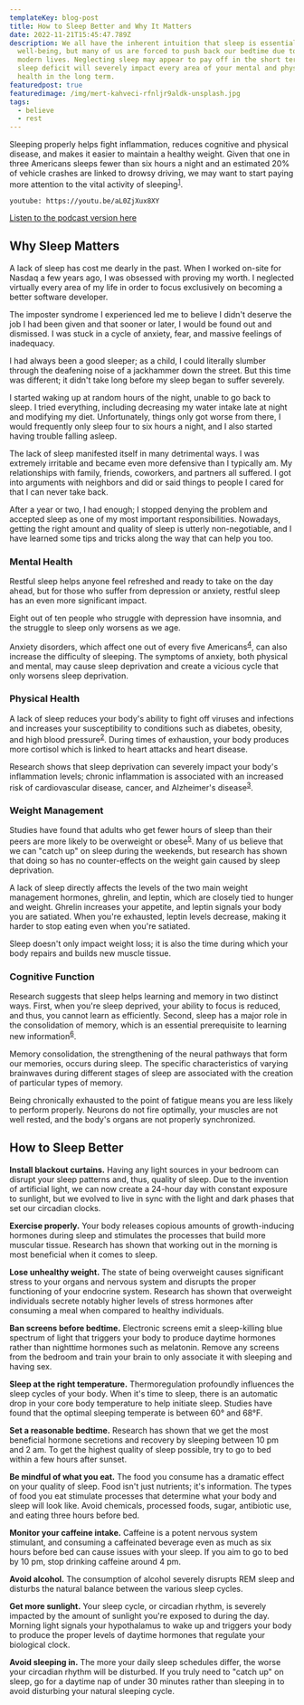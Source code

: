 ```yaml
---
templateKey: blog-post
title: How to Sleep Better and Why It Matters
date: 2022-11-21T15:45:47.789Z
description: We all have the inherent intuition that sleep is essential to our
  well-being, but many of us are forced to push back our bedtime due to our busy
  modern lives. Neglecting sleep may appear to pay off in the short term, but a
  sleep deficit will severely impact every area of your mental and physical
  health in the long term.
featuredpost: true
featuredimage: /img/mert-kahveci-rfnljr9aldk-unsplash.jpg
tags:
  - believe
  - rest
---
```

Sleeping properly helps fight inflammation, reduces cognitive and physical disease, and makes it easier to maintain a healthy weight. Given that one in three Americans sleeps fewer than six hours a night and an estimated 20% of vehicle crashes are linked to drowsy driving, we may want to start paying more attention to the vital activity of sleeping<sup>[1](https://pubmed.ncbi.nlm.nih.gov/22534760/)</sup>.

`youtube: https://youtu.be/aL0ZjXux8XY`

[Listen to the podcast version here](https://thedebuglife.buzzsprout.com/2037301/11736425-how-to-sleep-better-and-why-it-matters)

## Why Sleep Matters

A lack of sleep has cost me dearly in the past. When I worked on-site for Nasdaq a few years ago, I was obsessed with proving my worth. I neglected virtually every area of my life in order to focus exclusively on becoming a better software developer.

The imposter syndrome I experienced led me to believe I didn't deserve the job I had been given and that sooner or later, I would be found out and dismissed. I was stuck in a cycle of anxiety, fear, and massive feelings of inadequacy.

I had always been a good sleeper; as a child, I could literally slumber through the deafening noise of a jackhammer down the street. But this time was different; it didn't take long before my sleep began to suffer severely.

I started waking up at random hours of the night, unable to go back to sleep. I tried everything, including decreasing my water intake late at night and modifying my diet. Unfortunately, things only got worse from there, I would frequently only sleep four to six hours a night, and I also started having trouble falling asleep.

The lack of sleep manifested itself in many detrimental ways. I was extremely irritable and became even more defensive than I typically am. My relationships with family, friends, coworkers, and partners all suffered. I got into arguments with neighbors and did or said things to people I cared for that I can never take back.

After a year or two, I had enough; I stopped denying the problem and accepted sleep as one of my most important responsibilities. Nowadays, getting the right amount and quality of sleep is utterly non-negotiable, and I have learned some tips and tricks along the way that can help you too. 

### Mental Health

Restful sleep helps anyone feel refreshed and ready to take on the day ahead, but for those who suffer from depression or anxiety, restful sleep has an even more significant impact. 

Eight out of ten people who struggle with depression have insomnia, and the struggle to sleep only worsens as we age. 

Anxiety disorders, which affect one out of every five Americans<sup>[4](https://newsinhealth.nih.gov/2016/03/understanding-anxiety-disorders)</sup>, can also increase the difficulty of sleeping. The symptoms of anxiety, both physical and mental, may cause sleep deprivation and create a vicious cycle that only worsens sleep deprivation.

### Physical Health

A lack of sleep reduces your body's ability to fight off viruses and infections and increases your susceptibility to conditions such as diabetes, obesity, and high blood pressure<sup>[2](https://www.cdc.gov/bloodpressure/sleep.htm)</sup>. During times of exhaustion, your body produces more cortisol which is linked to heart attacks and heart disease.

Research shows that sleep deprivation can severely impact your body's inflammation levels; chronic inflammation is associated with an increased risk of cardiovascular disease, cancer, and Alzheimer's disease<sup>[3](https://www.health.harvard.edu/sleep/how-sleep-deprivation-can-cause-inflammation)</sup>.

### Weight Management

Studies have found that adults who get fewer hours of sleep than their peers are more likely to be overweight or obese<sup>[5](https://www.ncbi.nlm.nih.gov/pmc/articles/PMC2398753/)</sup>. Many of us believe that we can "catch up" on sleep during the weekends, but research has shown that doing so has no counter-effects on the weight gain caused by sleep deprivation.

A lack of sleep directly affects the levels of the two main weight management hormones, ghrelin, and leptin, which are closely tied to hunger and weight. Ghrelin increases your appetite, and leptin signals your body you are satiated. When you're exhausted, leptin levels decrease, making it harder to stop eating even when you're satiated.

Sleep doesn't only impact weight loss; it is also the time during which your body repairs and builds new muscle tissue. 

### Cognitive Function

Research suggests that sleep helps learning and memory in two distinct ways. First, when you're sleep deprived, your ability to focus is reduced, and thus, you cannot learn as efficiently. Second, sleep has a major role in the consolidation of memory, which is an essential prerequisite to learning new information<sup>[6](https://healthysleep.med.harvard.edu/healthy/matters/benefits-of-sleep/learning-memory)</sup>.

Memory consolidation, the strengthening of the neural pathways that form our memories, occurs during sleep. The specific characteristics of varying brainwaves during different stages of sleep are associated with the creation of particular types of memory.

Being chronically exhausted to the point of fatigue means you are less likely to perform properly. Neurons do not fire optimally, your muscles are not well rested, and the body's organs are not properly synchronized.

## How to Sleep Better

**Install blackout curtains.** Having any light sources in your bedroom can disrupt your sleep patterns and, thus, quality of sleep. Due to the invention of artificial light, we can now create a 24-hour day with constant exposure to sunlight, but we evolved to live in sync with the light and dark phases that set our circadian clocks.

**Exercise properly.** Your body releases copious amounts of growth-inducing hormones during sleep and stimulates the processes that build more muscular tissue. Research has shown that working out in the morning is most beneficial when it comes to sleep.

**Lose unhealthy weight.** The state of being overweight causes significant stress to your organs and nervous system and disrupts the proper functioning of your endocrine system. Research has shown that overweight individuals secrete notably higher levels of stress hormones after consuming a meal when compared to healthy individuals.

**Ban screens before bedtime.** Electronic screens emit a sleep-killing blue spectrum of light that triggers your body to produce daytime hormones rather than nighttime hormones such as melatonin. Remove any screens from the bedroom and train your brain to only associate it with sleeping and having sex.

**Sleep at the right temperature.** Thermoregulation profoundly influences the sleep cycles of your body. When it's time to sleep, there is an automatic drop in your core body temperature to help initiate sleep. Studies have found that the optimal sleeping temperate is between 60° and 68°F.

**Set a reasonable bedtime.** Research has shown that we get the most beneficial hormone secretions and recovery by sleeping between 10 pm and 2 am. To get the highest quality of sleep possible, try to go to bed within a few hours after sunset.

**Be mindful of what you eat.** The food you consume has a dramatic effect on your quality of sleep. Food isn't just nutrients; it's information. The types of food you eat stimulate processes that determine what your body and sleep will look like. Avoid chemicals, processed foods, sugar, antibiotic use, and eating three hours before bed.

**Monitor your caffeine intake.** Caffeine is a potent nervous system stimulant, and consuming a caffeinated beverage even as much as six hours before bed can cause issues with your sleep. If you aim to go to bed by 10 pm, stop drinking caffeine around 4 pm.

**Avoid alcohol.** The consumption of alcohol severely disrupts REM sleep and disturbs the natural balance between the various sleep cycles.

**Get more sunlight.** Your sleep cycle, or circadian rhythm, is severely impacted by the amount of sunlight you're exposed to during the day. Morning light signals your hypothalamus to wake up and triggers your body to produce the proper levels of daytime hormones that regulate your biological clock.

**Avoid sleeping in.** The more your daily sleep schedules differ, the worse your circadian rhythm will be disturbed. If you truly need to "catch up" on sleep, go for a daytime nap of under 30 minutes rather than sleeping in to avoid disturbing your natural sleeping cycle.
